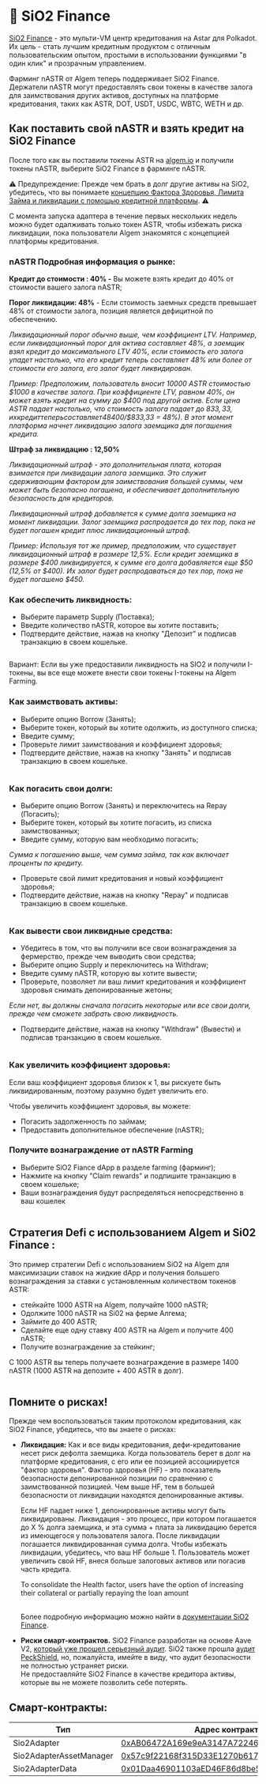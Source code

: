 # 🍋 SiO2 Finance

[SiO2 Finance](https://www.sio2.finance/) - это мульти-VM центр кредитования на Astar для Polkadot. Их цель - стать лучшим кредитным продуктом с отличным пользовательским опытом, простыми в использовании функциями "в один клик" и прозрачным управлением.

Фарминг nASTR от Algem теперь поддерживает SiO2 Finance. Держатели nASTR могут предоставлять свои токены в качестве залога для заимствования других активов, доступных на платформе кредитования, таких как ASTR, DOT, USDT, USDC, WBTC, WETH и др.

## Как поставить свой nASTR и взять кредит на SiO2 Finance

После того как вы поставили токены ASTR на [algem.io](https://www.algem.io/) и получили токены nASTR, выберите SiO2 Finance в фарминге nASTR.

⚠️ Предупреждение: Прежде чем брать в долг другие активы на SiO2, убедитесь, что вы понимаете [концепцию Фактора Здоровья, Лимита Займа и ликвидации с помощью кредитной платформы](https://docs.algem.io/v/russkii/kak-nachat/kak-ispolzovat-algems-nastr-farming/sio2-finance#pomnite-o-riskakh). ⚠️

С момента запуска адаптера в течение первых нескольких недель можно будет одалживать только токен ASTR, чтобы избежать риска ликвидации, пока пользователи Algem знакомятся с концепцией платформы кредитования.

### nASTR Подробная информация о рынке:

**Кредит до стоимости : 40% -** Вы можете взять кредит до 40% от стоимости вашего залога nASTR;

**Порог ликвидации: 48%** - Если стоимость заемных средств превышает 48% от стоимости залога, позиция является дефицитной по обеспечению.

_Ликвидационный порог обычно выше, чем коэффициент LTV. Например, если ликвидационный порог для актива составляет 48%, а заемщик взял кредит до максимального LTV 40%, если стоимость его залога упадет настолько, что его кредит теперь составляет 48% или более от стоимости его залога, его залог будет ликвидирован._

_Пример: Предположим, пользователь вносит 10000 ASTR стоимостью $1000 в качестве залога. При коэффициенте LTV, равном 40%, он может взять кредит на сумму до $400 под другой актив. Если цена ASTR падает настолько, что стоимость залога падает до $833,33, их кредит теперь составляет 48% от стоимости залога ($400/$833,33 = 48%). В этот момент платформа начнет ликвидацию залога заемщика для погашения кредита._

**Штраф за ликвидацию : 12,50%**

_Ликвидационный штраф - это дополнительная плата, которая взимается при ликвидации залога заемщика. Это служит сдерживающим фактором для заимствования большей суммы, чем может быть безопасно погашена, и обеспечивает дополнительную безопасность для кредиторов._

_Ликвидационный штраф добавляется к сумме долга заемщика на момент ликвидации. Залог заемщика распродается до тех пор, пока не будет погашен кредит плюс ликвидационный штраф._

_Пример: Используя тот же пример, предположим, что существует ликвидационный штраф в размере 12,5%. Если кредит заемщика в размере $400 ликвидируется, к сумме его долга добавляется еще $50 (12,5% от $400). Их залог будет распродаваться до тех пор, пока не будет погашено $450._

### Как обеспечить ликвидность:

* Выберите параметр Supply (Поставка);
* Введите количество nASTR, которое вы хотите поставить;
* Подтвердите действие, нажав на кнопку "Депозит" и подписав транзакцию в своем кошельке.

<figure><img src="../../.gitbook/assets/01_Supply.png" alt=""><figcaption></figcaption></figure>

Вариант: Если вы уже предоставили ликвидность на SIO2 и получили I-токены, вы все еще можете внести свои токены I-токены на Algem Farming.

### Как заимствовать активы:

* Выберите опцию Borrow (Занять);
* Выберите токен, который вы хотите одолжить, из доступного списка;
* Введите сумму;
* Проверьте лимит заимствования и коэффициент здоровья;
* Подтвердите действие, нажав на кнопку "Занять" и подписав транзакцию в своем кошельке.

<figure><img src="../../.gitbook/assets/02_Borrow.png" alt=""><figcaption></figcaption></figure>

### Как погасить свои долги:

* Выберите опцию Borrow (Занять) и переключитесь на Repay (Погасить);
* Выберите токен, который вы хотите погасить, из списка заимствованных;
* Введите сумму, которую вам необходимо погасить;

_Сумма к погашению выше, чем сумма займа, так как включает проценты по кредиту._

* Проверьте свой лимит кредитования и новый коэффициент здоровья;
* Подтвердите действие, нажав на кнопку "Repay" и подписав транзакцию в своем кошельке.

<figure><img src="../../.gitbook/assets/03_Repay.png" alt=""><figcaption></figcaption></figure>

### Как вывести свои ликвидные средства:

* Убедитесь в том, что вы получили все свои вознаграждения за фермерство, прежде чем выводить свои средства;
* Выберите опцию Supply и переключитесь на Withdraw;
* Введите сумму nASTR, которую вы хотите вывести;
* Проверьте, позволяет ли ваш лимит кредитования и коэффициент здоровья снимать депонированные жетоны;

_Если нет, вы должны сначала погасить некоторые или все свои долги, прежде чем сможете забрать свою ликвидность._

* Подтвердите действие, нажав на кнопку "Withdraw" (Вывести) и подписав транзакцию в своем кошельке.

<figure><img src="../../.gitbook/assets/04_Withdraw.png" alt=""><figcaption></figcaption></figure>

### Как увеличить коэффициент здоровья:

Если ваш коэффициент здоровья близок к 1, вы рискуете быть ликвидированным, поэтому разумно будет увеличить его.

Чтобы увеличить коэффициент здоровья, вы можете:

* Погасить задолженность по займам;
* Предоставить дополнительное обеспечение (nASTR);

### Получите вознаграждение от nASTR Farming

* Выберите SiO2 Fiance dApp в разделе farming (фарминг);
* Нажмите на кнопку "Claim rewards" и подпишите транзакцию в своем кошельке;
* Ваши вознаграждения будут распределяться непосредственно в ваш кошелек

<figure><img src="../../.gitbook/assets/05_Claim.png" alt=""><figcaption></figcaption></figure>

## Стратегия Defi с использованием Algem и Si02 Finance :

Это пример стратегии Defi с использованием SiO2 на Algem для максимизации ставок на жидкие dApp и получения большего вознаграждения за ставки с установленным количеством токенов ASTR:

* стейкайте 1000 ASTR на Algem, получайте 1000 nASTR;
* Одолжите 1000 nASTR на Si02 на ферме Алгема;
* Займите до 400 ASTR;
* Сделайте еще одну ставку 400 ASTR на Algem и получите 400 nASTR;
* Получите вознаграждение за стейкинг;

С 1000 ASTR вы теперь получаете вознаграждение в размере 1400 nASTR (1000 ASTR на депозите + 400 ASTR в долг).

<figure><img src="../../.gitbook/assets/Defi Strategy _ nASTR Lending.png" alt=""><figcaption></figcaption></figure>

## Помните о рисках!

Прежде чем воспользоваться таким протоколом кредитования, как SiO2 Finance, убедитесь, что вы знаете о рисках:

*   **Ликвидация:** Как и все виды кредитования, дефи-кредитование несет риск дефолта заемщика. Когда пользователь берет в долг на платформе кредитования, с его или ее позицией ассоциируется "фактор здоровья". Фактор здоровья (HF) - это показатель безопасности депонированной позиции по сравнению с заимствованной позицией. Чем выше HF, тем в большей безопасности от ликвидации находятся депонированные активы.



    Если HF падает ниже 1, депонированные активы могут быть ликвидированы. Ликвидация - это процесс, при котором погашается до Х % долга заемщика, и эта сумма + плата за ликвидацию берется из имеющегося у пользователя залога. После ликвидации погашается ликвидированная сумма долга. Чтобы избежать ликвидации, убедитесь, что ваш HF больше 1. Пользователь может увеличить свой HF, внеся больше залоговых активов или погасив часть кредита.



    To consolidate the Health factor, users have the option of increasing their collateral or partially repaying the loan amount

    \
    Более подробную информацию можно найти в [документации SiO2 Finance](https://sio2-finance.gitbook.io/en/systems/risk-parameters).
* **Риски смарт-контрактов.** SiO2 Finance разработан на основе Aave V2, [который уже прошел серьезный аудит](https://docs.aave.com/developers/v/2.0/security-and-audits). SiO2 также прошла [аудит PeckShield](https://github.com/SiO2-Finance/contracts/tree/main/audits), но, пожалуйста, имейте в виду, что аудит безопасности не полностью устраняет риски. \
  Не предоставляйте SiO2 Finance в качестве кредитора активы, которые вы не можете позволить себе потерять.

## Смарт-контракты:

<table><thead><tr><th width="264">Тип</th><th>Адрес контракта</th></tr></thead><tbody><tr><td>Sio2Adapter</td><td><a href="https://blockscout.com/astar/address/0xAB06472A169e9eA3147A722464631D10553E384D">0xAB06472A169e9eA3147A722464631D10553E384D</a></td></tr><tr><td>Sio2AdapterAssetManager</td><td><a href="https://blockscout.com/astar/address/0x57c9f22168f315D33E1270b617F32F7940B89D67">0x57c9f22168f315D33E1270b617F32F7940B89D67</a></td></tr><tr><td>Sio2AdapterData</td><td><a href="https://blockscout.com/astar/address/0x01Daa46901103aED46F86d8be5376c3e12E8bd8b">0x01Daa46901103aED46F86d8be5376c3e12E8bd8b</a></td></tr></tbody></table>
